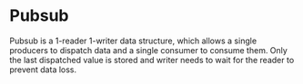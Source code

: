 # Pubsub

Pubsub is a 1-reader 1-writer data structure, which allows a single producers to
dispatch data and a single consumer to consume them. Only the last dispatched
value is stored and writer needs to wait for the reader to prevent data loss.
